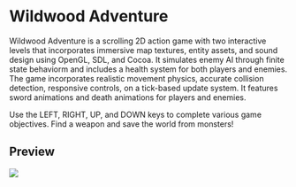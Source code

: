 <h1>
  Wildwood Adventure
</h1>

<p>
  Wildwood Adventure is a scrolling 2D action game with two interactive levels that incorporates immersive map textures, entity assets, and sound design using OpenGL, SDL, and Cocoa. 
It simulates enemy AI through fi nite state behaviorm and includes a health system for both players and enemies. The game incorporates realistic movement physics, accurate collision detection, responsive controls, on a
tick-based update system. It features sword animations and death animations for players and enemies.
</p>

<p>
  Use the LEFT, RIGHT, UP, and DOWN keys to complete various game objectives. Find a weapon and save the world from monsters!
</p>

<h2>
  Preview
</h2>

<a>
  <img src="https://giphy.com/gifs/Yq40ovL5Mf7PFMfSli"/>
</a>
